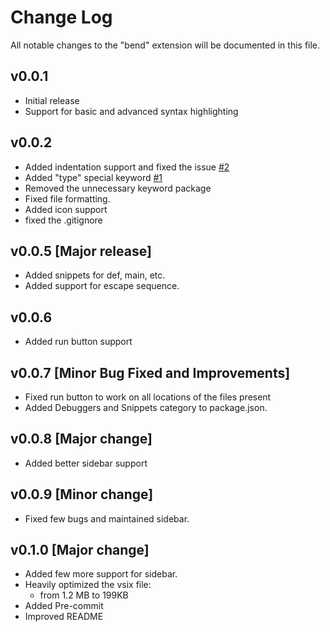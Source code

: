 # Change Log

All notable changes to the "bend" extension will be documented in this file.

## v0.0.1

- Initial release
- Support for basic and advanced syntax highlighting

## v0.0.2

- Added indentation support and fixed the issue [#2](https://github.com/RohanVashisht1234/bend-syntax-highlighter/issues/2)
- Added "type" special keyword [#1](https://github.com/RohanVashisht1234/bend-syntax-highlighter/issues/2)
- Removed the unnecessary keyword package
- Fixed file formatting.
- Added icon support
- fixed the .gitignore

## v0.0.5 [Major release]

- Added snippets for def, main, etc.
- Added support for escape sequence.

## v0.0.6

- Added run button support

## v0.0.7 [Minor Bug Fixed and Improvements]

- Fixed run button to work on all locations of the files present
- Added Debuggers and Snippets category to package.json.

## v0.0.8 [Major change]

- Added better sidebar support

## v0.0.9 [Minor change]

- Fixed few bugs and maintained sidebar.

## v0.1.0 [Major change]

- Added few more support for sidebar.
- Heavily optimized the vsix file:
  - from 1.2 MB to 199KB
- Added Pre-commit
- Improved README
